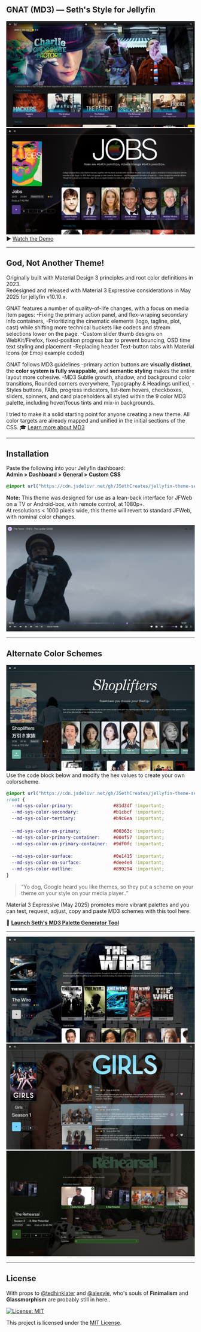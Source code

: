 ## GNAT (MD3) — Seth's Style for Jellyfin
![Homepage with Seth's Spotlight](https://raw.githubusercontent.com/JSethCreates/jellyfin-theme-sethstyle/main/screenshots/1homepage.png)
![Media Item Page](https://raw.githubusercontent.com/JSethCreates/jellyfin-theme-sethstyle/main/screenshots/2movie.png)
▶️ [Watch the Demo](https://vimeo.com/1095523100)

---
## God, Not Another Theme!   
Originally built with Material Design 3 principles and root color definitions in 2023.  
Redesigned and released with Material 3 Expressive considerations in May 2025 for jellyfin v10.10.x.
 
GNAT features a number of quality-of-life changes, with a focus on media item pages: -Fixing the primary action panel, and flex-wraping secondary info containers,
-Prioritizing the cinematic elements (logo, tagline, plot, cast) while shifting more technical buckets like codecs and stream selections lower on the page.
-Custom slider thumb designs on WebKit/Firefox, fixed-position progress bar to prevent bouncing, OSD time text styling and placement
-Replacing header Text-button tabs with Material Icons (or Emoji example coded)

GNAT follows MD3 guidelines -primary action buttons are **visually distinct**, the **color system is fully swappable**, and **semantic styling** makes the entire layout more cohesive.
-MD3 Subtle growth, shadow, and background color transitions, Rounded corners everywhere, Typography & Headings unified, -Styles buttons, FABs, progress indicators, list-item hovers, 
checkboxes, sliders, spinners, and card placeholders all styled within the 9 color MD3 palette, including hover/focus tints and mix-in backgrounds. 

I tried to make it a solid starting point for anyone creating a new theme. All color targets are already mapped and unified in the initial sections of the CSS.
🎓 [Learn more about MD3](https://material-foundation.github.io/material-theme-builder/)

---
## Installation

Paste the following into your Jellyfin dashboard:  
**Admin > Dashboard > General > Custom CSS**

```css
@import url("https://cdn.jsdelivr.net/gh/JSethCreates/jellyfin-theme-sethstyle/jellyfin-theme-sethstyle.css");
```

**Note:** This theme was designed for use as a lean-back interface for JFWeb on a TV or Android-box, with remote control, at 1080p+.  
At resolutions < 1000 pixels wide, this theme will revert to standard JFWeb, with nominal color changes.

![Basic OSD](https://raw.githubusercontent.com/JSethCreates/jellyfin-theme-sethstyle/main/screenshots/3osd.png)

---

## Alternate Color Schemes
![Color Variant - Movie](https://raw.githubusercontent.com/JSethCreates/jellyfin-theme-sethstyle/main/screenshots/4movie.png)  
Use the code block below and modify the hex values to create your own colorscheme.

```css
@import url("https://cdn.jsdelivr.net/gh/JSethCreates/jellyfin-theme-sethstyle/jellyfin-theme-sethstyle.css");
:root {
  --md-sys-color-primary:               #81d3df !important;
  --md-sys-color-secondary:             #b1cbcf !important;
  --md-sys-color-tertiary:              #b9c6ea !important;

  --md-sys-color-on-primary:            #00363c !important;
  --md-sys-color-primary-container:     #004f57 !important;
  --md-sys-color-on-primary-container:  #9df0fc !important;

  --md-sys-color-surface:               #0e1415 !important;
  --md-sys-color-on-surface:            #dee4e4 !important;
  --md-sys-color-outline:               #899294 !important;
}

```
> “Yo dog, Google heard you like themes, so they put a scheme on your theme on your style on your media player..”

Material 3 Expressive (May 2025) promotes more vibrant palettes and you can test, request, adjust, copy and paste MD3 schemes with this tool here:

🎨 [**Launch Seth's MD3 Palette Generator Tool**](https://jsethcreates.github.io/web-tool-md3-palette-lab/)

---

![Series Page](https://raw.githubusercontent.com/JSethCreates/jellyfin-theme-sethstyle/main/screenshots/5series.png)  
![Season View](https://raw.githubusercontent.com/JSethCreates/jellyfin-theme-sethstyle/main/screenshots/6season.png)  
![Episode Detail](https://raw.githubusercontent.com/JSethCreates/jellyfin-theme-sethstyle/main/screenshots/7episode.png)

---

## License

With props to [@tedhinklater](https://github.com/tedhinklater) and [@alexyle](https://github.com/alexyle), who's souls of **Finimalism** and **Glassmorphism** are probably still in here.. 

[![License: MIT](https://img.shields.io/badge/License-MIT-yellow.svg)](LICENSE)

This project is licensed under the [MIT License](LICENSE).
